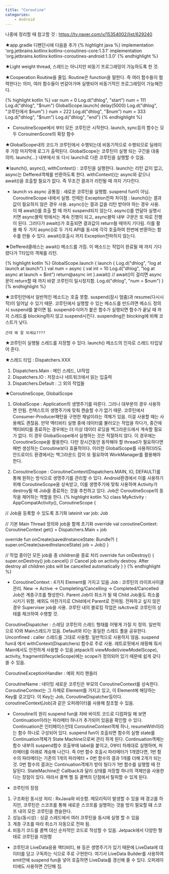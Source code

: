 ```yaml
---
title: "Coroutine"
categories:
    - Android
---
```

나중에 정리할 때 참고할 것 : https://tv.naver.com/v/15354002/list/629240


★app.gradle 디펜던시에 다음을 추가
{% highlight java %}
implementation 'org.jetbrains.kotlinx:kotlinx-coroutines-core:1.3.1'
implementation 'org.jetbrains.kotlinx:kotlinx-coroutines-android:1.3.0'
{% endhighlight %}

★Light weight thread, 스레드는 아니지만 비동기 프로그래밍이 가능하도록 한 것.

★Cooperation Routine을 줄임. Routine은 function을 말한다. 즉 여러 함수들이 협력한다는 의미, 여러 함수들이 번갈아가며 실행되어
비동기적인 프로그래밍이 가능해진다.

{% highlight kotlin %}
var num = 0
Log.d("dhlog", "start")
num = 111
Log.d("dhlog", "$num")
GlobalScope.launch{
    delay(5000)
    Log.d("dhlog", "코루틴에서 $num")
}
num = 222
Log.d("dhlog", "$num")
num = 333
Log.d("dhlog", "$num")
Log.d("dhlog", "end")
{% endhighlight %}

* CoroutineScope에서 부터 모든 코루틴은 시작한다. launch, sync등의 함수는 모두 CorouinenScore의 확장 함수

★GlobalScope내의 코드가 코루틴에서 수행되는데 비동기적으로 수행되므로 딜레이후 가장 마지막에 로그가 출력된다.
GlobalScope는 코루틴이 실행 되는 구간을 대충 의미. launch{...} 내부에서 또 다시 launch로 다른 코루틴을 실행할 수 있음.

★launch(), async(), withContext() : 코루틴을 실행한다. launch는 리턴 값이 없고, async는 Deffered<T>객체를 반환하도록 한다.
withContext()는 async와 같으나 await()을 호출할 필요가 없다. 즉 무조건 결과가 리턴될 때 까지 기다린다.

* launch vs async
공통점 : 새로운 코루틴을 실행함. suspend fun이 아님. CoroutineScope 내에서 실행. 언제든 Exception전파
차이점 : launch()는 결과값이 필요하지 않은 경우 사용.
async()는 결과 값을 리턴 받아야 하는 경우 사용. 이 때 await()를 호출 할 때 까지 suspend되지 않는다. async()를 연달아 실행시키면 async블럭 밖에서는 계속 진행이 되고, async블럭 내부 구문은 또 따로 진행이 된다. 
그러다가 await()가 호출되면 결과값이 return될 때까지 기다림. 이를 활용 해 두 가지 async()로 두 가지 API를 동시에 각각 호출하여 한번에 반환하는 함수를 만들 수 있다.
await()호출시 까지 Exception전파하지 않는다.

★Deffered<T>클래스는 await() 메소드를 가짐. 이 메소드는 작업이 완료될 때 까지 기다렸다가 T타입의 객체를 리턴.

{% highlight kotlin %}
GlobalScope.launch {
    launch {
        Log.d("dhlog", "log at launch at launch")
    }
    val num = async {
        val int = 10
        Log.d("dhlog", "log at async at launch = $int")
        return@async int
    }.await()   //  await()이 걸리면 async문이 return할 때 까지 바깥 코루틴이 일시정지함.
    Log.d("dhlog", "num = $num")
}
{% endhighlight %}

★코루틴안에서 일반적인 메소드는 호출 못함. suspend(잠시 멈춤)과 resume(다시시작)이 일어날 수 있기 때문.
코루틴에서 실행할 수 있는 메소드를 만드려면 메소드 정의시 suspend를 붙이면 됨.
suspend수식어가 붙은 함수가 실행되면 함수가 끝날 때 까지 스레드를 blocking하지 않고 suspend시킨다. suspending은
blocking에 비해 코스트가 낮다.

`근데 왜 잘 되세요????`

★코루틴이 실행될 스레드를 지정할 수 있다. launch() 메소드의 인자로 스레드 타입넣어 준다.

★스레드 타입 : Dispatchers.XXX
1. Dispatchers.Main : 메인 스레드, UI작업
2. Dispatchers.IO : 저장소나 네트워크에서 읽는 입출력
3. Dispatchers.Default : 그 외의 작업들

★CoroutineScope, GlobalScope
 
1. GlobalScope : Application의 생명주기를 따른다. 그러나 대부분의 경우 사용하면 안됨. 
컨텍스트의 생명주기에 맞춰 캔슬할 수가 없기 때문. 코루틴에서 Consumer-Producer패턴을 구현한 채널이라는 객체가 있음. 이걸 사용할 때는 사용해도 괜찮음.
만약 액티비티 실행 중에 데이터를 불러오는 작업을 하다가, 중간에 액티비티를
종료하는 경우에는 더 이상 데이터 로딩을 백그라운드에서 계속할 필요가 없다. 이 경우 GlobalScope에서 실행하는 것은
적절하지 않다. 이 경우에는 CoroutineScope을 활용한다. 다만 장시간동안 동작해야 할 thread가 필요하다면 매번 생성하는
Coroutine보다 효율적이다. 이러한 GlobalScope를 사용하더라도 안드로이드 환경에서는 백그라운드 잡이 또 필요하여
WorkManager를 활용해야 한다.

2. CoroutineScope : CoroutineContext(Dispatchers.MAIN, IO, DEFAULT)를 통해 원하는 방식으로 생명주기를 관리할 수 있다.
Android환경에서 이를 사용하기 위해 CoroutineScope을 상속받고, 이를 생명주기에 맞춰 사용하며 Activity가 destroy될 때
Job을 종료하는 것을 추천하고 있다. Job은 CoroutineScope의 동작을 제어하는 역할을 한다.
{% highlight kotlin %}
class MyActivity : AppCompatActivity(), CoroutineScope {

  // Job을 등록할 수 있도록 초기화
  lateinit var job: Job

  // 기본 Main Thread 정의와 job을 함께 초기화
  override val coroutineContext: CoroutineContext
      get() = Dispatchers.Main + job

  override fun onCreate(savedInstanceState: Bundle?) {
      super.onCreate(savedInstanceState)
      job = Job()
  }

  // 작업 중이던 모든 job을 종 children을 종료 처리
  override fun onDestroy() {
      super.onDestroy()
      job.cancel() // Cancel job on activity destroy. After destroy all children jobs will be cancelled automatically
  }
}
{% endhighlight %}

* CoroutineContext : 4가지 Element를 가지고 있음
Job : 코루틴의 라이프사이클 관리. New -> Active -> Completing/Cancelling -> Completed/Cancelled
Job은 계층구조를 형성한다. Parent Job이 취소가 될 때 Child Job들도 취소를 시키기 위함. 예외도 마찬가지로 Child에서 Parent로 전파됨.
전파하고 싶지 않은 경우 Superviser job을 사용. 코루틴 내의 블로킹 작업은 isActive로 코루틴의 상태를 체크하여 수행할 것. 

CoroutineDispatcher : 스레딩
코루틴의 스레드 형태를 어떻게 가질 지 정의. 일반적으로 IO와 Main스레드가 있음. Default와 IO는 동일한 스레드 풀을 공유한다.
Unconfined : caller 스레드를 그대로 사용함. 일반적으로 사용하지 않음.
suspend fun내 에서 withContext(Dispatchers) 함수로 주로 사용. 레트로핏에서 래핑해 줘서 Main에서도 안전하게 사용할 수 있음
jetpack의 viewModel(viewModelScope), activity, fragment(lifecycleScope)에는 scope가 정의되어 있기 때문에 쉽게 갖다 쓸 수 있음.

CoroutineExceptionHandler : 예외 처리 핸들러

CoroutineName : 네이밍
새로운 코루틴은 부모의 CoroutineContext를 상속한다. CoroutineContext는 그 자체로 Element를 가지고 있고, 이 Element에 해당하는 Key를 갖고있다.
이 Key는 Job, CoroutineDispatcher등이다. coroutineContext[Job]과 같은 오퍼레이터를 사용해 참조할 수 있음. 

* Coroutine의 원리
suspend fun을 자바 바이트 코드로 디컴파일 해 보면 Continuation이라는 파라메터 하나가 추가되어 있음을 확인할 수 있다.
Continuation은 인터페이스인데 CoroutineContext객체 하나, resumeWith이라는 함수 하나로 구성되어 있다.
suspend fun이 호출되면 함수의 실행 state를 Continuation객체가 State Machine으로써 관리 하게 된다. 
Continuation객체는 함수 내부의 suspend함수 호출부에 label을 붙이고, 0부터 차례대로 실행하며, 파라메터를 아래로 계승해 나간다.
즉 0번 함수 호출시 파라메터가 1개였다면, 1번 함수의 파라메터는 기존의 1개의 파라메터 + 0번 함수의 결과 1개를 더해 2개가 되는 것.
0번 함수의 결과는 Continuation객체가 받아 뒀다가 1번 함수를 실행할 때 전달된다. StateMachine은 Callback과 달리
상태를 저장할 하나의 객체만을 사용한다는 장점이 있다. 따라서 콜백 헬 등 콜백의 단점에서 탈피할 수 있게 된다.

* 코루틴의 장점
1. 구조화된 동시성 처리 : RxJava와 비슷함. 메모리릭이 발생할 수 있을 때 경고를 하지만, 코루틴은 스코프를 통해 새로운 스코프를 실행하는 것을 방지
필요할 떄 스코프 내의 모든 코루틴을 캔슬한다.
2. 성능(동시성) : 싱글 스레드에서 여러 코루틴을 동시에 실행 할 수 있음
3. 계층 구조를 따라 취소가 자동으로 전파 됨.
4. 비동기 코드를 콜백 대신 순차적인 코드로 작성할 수 있음. Jetpack에서 다양한 형태로 코루틴을 지원함

* 코루틴과 LiveData응용
액티비티, 뷰 등은 생명주기가 있기 때문에 LiveData에 데이터를 담고 구독하는 식으로 주로 구현한다. 여기서 LiveData Builder를 사용하여 emit안에 suspend fun을 넣어 호출하면
LiveData를 갱신해 줄 수 있다. 오퍼레이터에도 사용하면 간단해 짐.